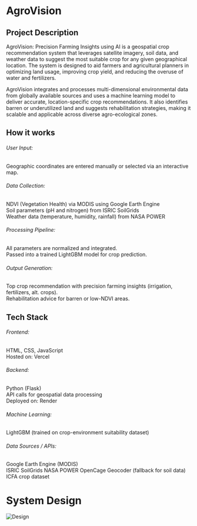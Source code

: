 # AgroVision
## Project Description
AgroVision: Precision Farming Insights using AI is a geospatial crop recommendation system that leverages satellite imagery, soil data, and weather data to suggest the most suitable crop for any given geographical location. The system is designed to aid farmers and agricultural planners in optimizing land usage, improving crop yield, and reducing the overuse of water and fertilizers.

AgroVision integrates and processes multi-dimensional environmental data from globally available sources and uses a machine learning model to deliver accurate, location-specific crop recommendations. It also identifies barren or underutilized land and suggests rehabilitation strategies, making it scalable and applicable across diverse agro-ecological zones.

## How it works
###### User Input: 
Geographic coordinates are entered manually or selected via an interactive map.

###### Data Collection:
NDVI (Vegetation Health) via MODIS using Google Earth Engine  
Soil parameters (pH and nitrogen) from ISRIC SoilGrids  
Weather data (temperature, humidity, rainfall) from NASA POWER

###### Processing Pipeline:
All parameters are normalized and integrated.  
Passed into a trained LightGBM model for crop prediction.

###### Output Generation:
Top crop recommendation with precision farming insights (irrigation, fertilizers, alt. crops).  
Rehabilitation advice for barren or low-NDVI areas.

## Tech Stack
###### Frontend: 
HTML, CSS, JavaScript  
Hosted on: Vercel

###### Backend: 
Python (Flask)  
API calls for geospatial data processing  
Deployed on: Render

###### Machine Learning: 
LightGBM (trained on crop-environment suitability dataset)

###### Data Sources / APIs:
Google Earth Engine (MODIS)  
ISRIC SoilGrids
NASA POWER
OpenCage Geocoder (fallback for soil data)
ICFA crop dataset

# System Design
![Design](https://github.com/user-attachments/assets/4c3cb6c8-4a85-4a9a-9508-cd01909bfde0)
